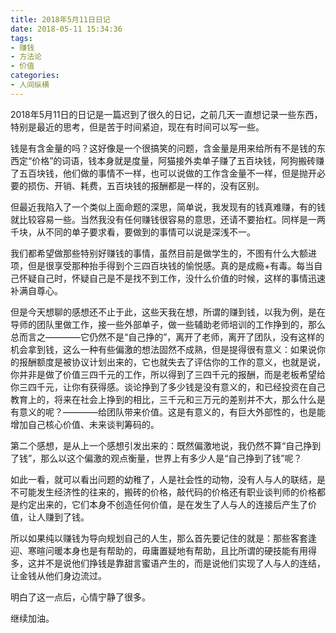 ```yaml
---
title: 2018年5月11日日记
date: 2018-05-11 15:34:36
tags:
- 赚钱
- 方法论
- 价值
categories:
- 人间纵横
---
```



2018年5月11日的日记是一篇迟到了很久的日记，之前几天一直想记录一些东西，特别是最近的思考，但是苦于时间紧迫，现在有时间可以写一些。

<!--more-->

钱是有含金量的吗？这好像是一个很搞笑的问题，含金量是用来给所有不是钱的东西定“价格”的词语，钱本身就是度量，阿猫接外卖单子赚了五百块钱，阿狗搬砖赚了五百块钱，他们做的事情不一样，也可以说做的工作含金量不一样，但是抛开必要的损伤、开销、耗费，五百块钱的报酬都是一样的，没有区别。

但最近我陷入了一个类似上面命题的深思，简单说，我发现有的钱真难赚，有的钱就比较容易一些。当然我没有任何赚钱很容易的意思，还请不要抬杠。同样是一两千块，从不同的单子要求看，要做到的事情可以说是深浅不一。

我们都希望做那些特别好赚钱的事情，虽然目前是做学生的，不图有什么大额进项，但是很享受那种抬手得到个三四百块钱的愉悦感。真的是成瘾+有毒。每当自己怀疑自己时，怀疑自己是不是找不到工作，没什么价值的时候，这样的事情迅速补满自尊心。

但是今天想聊的感想还不止于此，这些天我在想，所谓的赚到钱，以我为例，是在导师的团队里做工作，接一些外部单子，做一些辅助老师培训的工作挣到的，那么总而言之————它仍然不是“自己挣的”，离开了老师，离开了团队，没有这样的机会拿到钱，这么一种有些偏激的想法固然不成熟，但是提得很有意义：如果说你的报酬额度是被协议计划出来的，它也就失去了评估你的工作的意义，也就是说，你并非是做了价值三四千元的工作，所以得到了三四千元的报酬，而是老板希望给你三四千元，让你有获得感。谈论挣到了多少钱是没有意义的，和已经投资在自己教育上的，将来在社会上挣到的相比，三千元和三万元的差别并不大，那么什么是有意义的呢？————给团队带来价值。这是有意义的，有巨大外部性的，也是能增加自己核心价值、未来谈判筹码的。

第二个感想，是从上一个感想引发出来的：既然偏激地说，我仍然不算“自己挣到了钱”，那么以这个偏激的观点衡量，世界上有多少人是“自己挣到了钱”呢？

如此一看，就可以看出问题的幼稚了，人是社会性的动物，没有人与人的联结，是不可能发生经济性的往来的，搬砖的价格，敲代码的价格还有职业谈判师的价格都是约定出来的，它们本身不创造任何价值，是在发生了人与人的连接后产生了价值，让人赚到了钱。

所以如果纯以赚钱为导向规划自己的人生，那么首先要记住的就是：那些客套逢迎、寒暄问暖本身也是有帮助的，毋庸置疑地有帮助，且比所谓的硬技能有用得多，这并不是说他们挣钱是靠甜言蜜语产生的，而是说他们实现了人与人的连结，让金钱从他们身边流过。

明白了这一点后，心情宁静了很多。

继续加油。








